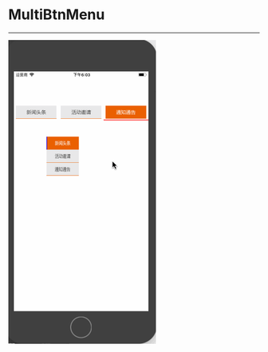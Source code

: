# MultiBtnMenu

---

![Demo效果](https://github.com/hanjunqiang/MultiBtnMenu/blob/master/MultiBtnMenu/%E6%8C%89%E9%92%AE%E6%95%88%E6%9E%9C.gif)
